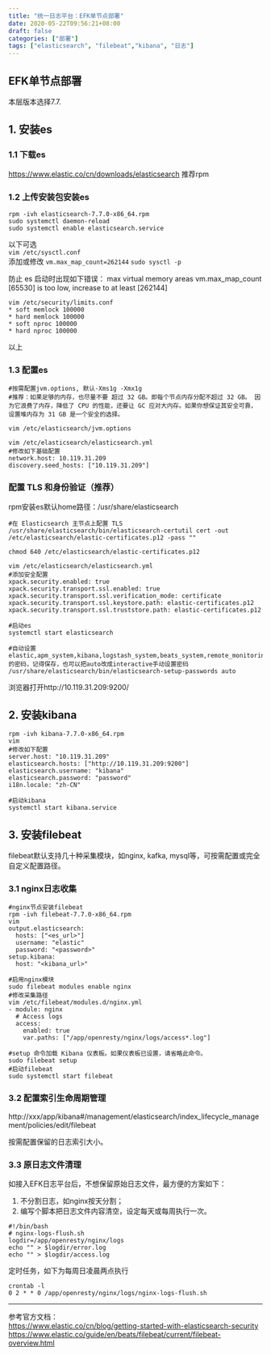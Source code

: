 ```yaml
---
title: "统一日志平台：EFK单节点部署"
date: 2020-05-22T09:56:21+08:00
draft: false
categories: ["部署"]
tags: ["elasticsearch", "filebeat","kibana", "日志"]
---
```


## EFK单节点部署
本层版本选择7.7.
## 1. 安装es

### 1.1 下载es
https://www.elastic.co/cn/downloads/elasticsearch
推荐rpm
### 1.2 上传安装包安装es
```
rpm -ivh elasticsearch-7.7.0-x86_64.rpm
sudo systemctl daemon-reload
sudo systemctl enable elasticsearch.service
```
以下可选  
`vim /etc/sysctl.conf`  
添加或修改 
`vm.max_map_count=262144`
`sudo sysctl -p`

防止 es 启动时出现如下错误： max virtual memory areas vm.max_map_count [65530] is too low, increase to at least [262144]
```
vim /etc/security/limits.conf
* soft memlock 100000
* hard memlock 100000
* soft nproc 100000
* hard nproc 100000
```
以上

### 1.3 配置es
```
#按需配置jvm.options, 默认-Xms1g -Xmx1g  
#推荐：如果足够的内存，也尽量不要 超过 32 GB。即每个节点内存分配不超过 32 GB。 因为它浪费了内存，降低了 CPU 的性能，还要让 GC 应对大内存。如果你想保证其安全可靠，设置堆内存为 31 GB 是一个安全的选择。

vim /etc/elasticsearch/jvm.options

vim /etc/elasticsearch/elasticsearch.yml
#修改如下基础配置
network.host: 10.119.31.209
discovery.seed_hosts: ["10.119.31.209"]

```

### 配置 TLS 和身份验证（推荐）
rpm安装es默认home路径：/usr/share/elasticsearch
```
#在 Elasticsearch 主节点上配置 TLS
/usr/share/elasticsearch/bin/elasticsearch-certutil cert -out /etc/elasticsearch/elastic-certificates.p12 -pass ""

chmod 640 /etc/elasticsearch/elastic-certificates.p12

vim /etc/elasticsearch/elasticsearch.yml
#添加安全配置
xpack.security.enabled: true
xpack.security.transport.ssl.enabled: true
xpack.security.transport.ssl.verification_mode: certificate
xpack.security.transport.ssl.keystore.path: elastic-certificates.p12
xpack.security.transport.ssl.truststore.path: elastic-certificates.p12

#启动es  
systemctl start elasticsearch

#自动设置elastic,apm_system,kibana,logstash_system,beats_system,remote_monitoring_user的密码，记得保存，也可以把auto改成interactive手动设置密码
/usr/share/elasticsearch/bin/elasticsearch-setup-passwords auto
```
浏览器打开http://10.119.31.209:9200/

## 2. 安装kibana
```
rpm -ivh kibana-7.7.0-x86_64.rpm
vim  
#修改如下配置
server.host: "10.119.31.209"
elasticsearch.hosts: ["http://10.119.31.209:9200"]
elasticsearch.username: "kibana"
elasticsearch.password: "password"
i18n.locale: "zh-CN"

#启动kibana
systemctl start kibana.service
```

## 3. 安装filebeat
filebeat默认支持几十种采集模块，如nginx, kafka, mysql等，可按需配置或完全自定义配置路径。
### 3.1 nginx日志收集
```
#nginx节点安装filebeat
rpm -ivh filebeat-7.7.0-x86_64.rpm
vim 
output.elasticsearch:
  hosts: ["<es_url>"]
  username: "elastic"
  password: "<password>"
setup.kibana:
  host: "<kibana_url>"
```
```
#启用nginx模块
sudo filebeat modules enable nginx
#修改采集路径
vim /etc/filebeat/modules.d/nginx.yml
- module: nginx
  # Access logs
  access:
    enabled: true
    var.paths: ["/app/openresty/nginx/logs/access*.log"]
```
```
#setup 命令加载 Kibana 仪表板。如果仪表板已设置，请省略此命令。
sudo filebeat setup
#启动filebeat
sudo systemctl start filebeat
```

### 3.2 配置索引生命周期管理
http://xxx/app/kibana#/management/elasticsearch/index_lifecycle_management/policies/edit/filebeat

按需配置保留的日志索引大小。

### 3.3 原日志文件清理
如接入EFK日志平台后，不想保留原始日志文件，最方便的方案如下：
1. 不分割日志，如nginx按天分割；
2. 编写个脚本把日志文件内容清空，设定每天或每周执行一次。
```
#!/bin/bash
# nginx-logs-flush.sh
logdir=/app/openresty/nginx/logs
echo "" > $logdir/error.log
echo "" > $logdir/access.log
```
定时任务，如下为每周日凌晨两点执行
```
crontab -l
0 2 * * 0 /app/openresty/nginx/logs/nginx-logs-flush.sh
```

---
参考官方文档：  
https://www.elastic.co/cn/blog/getting-started-with-elasticsearch-security  
https://www.elastic.co/guide/en/beats/filebeat/current/filebeat-overview.html  
